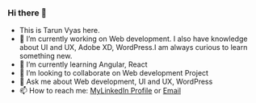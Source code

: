 ### Hi there 👋
- This is Tarun Vyas here.
- 🔭 I’m currently working on Web development. I also have knowledge about UI and UX, Adobe XD, WordPress.I am always curious to learn something new.
- 🌱 I’m currently learning Angular, React
- 👯 I’m looking to collaborate on Web development Project
- 💬 Ask me about Web development, UI and UX, WordPress
- 📫 How to reach me: [MyLinkedIn Profile](https://www.linkedin.com/in/tarun-vyas-507376175/) or [Email](tarunvyas567@gmail.com)
